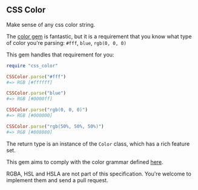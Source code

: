 ## CSS Color

Make sense of any css color string.

The [color gem](https://rubygems.org/gems/color) is fantastic, but it is a requirement that you know what type of color you're parsing: `#fff`, `blue`, `rgb(0, 0, 0)`

This gem handles that requirement for you:

```ruby
require "css_color"

CSSColor.parse("#fff")
#=> RGB [#ffffff]

CSSColor.parse("blue")
#=> RGB [#0000ff]

CSSColor.parse("rgb(0, 0, 0)")
#=> RGB [#000000]

CSSColor.parse("rgb(50%, 50%, 50%)")
#=> RGB [#808080]
```

The return type is an instance of the `Color` class, which has a rich feature set.

This gem aims to comply with the color grammar defined [here](http://www.w3.org/TR/SVG/types.html#DataTypeColor).

RGBA, HSL and HSLA are not part of this specification. You're welcome to implement them and send a pull request.
